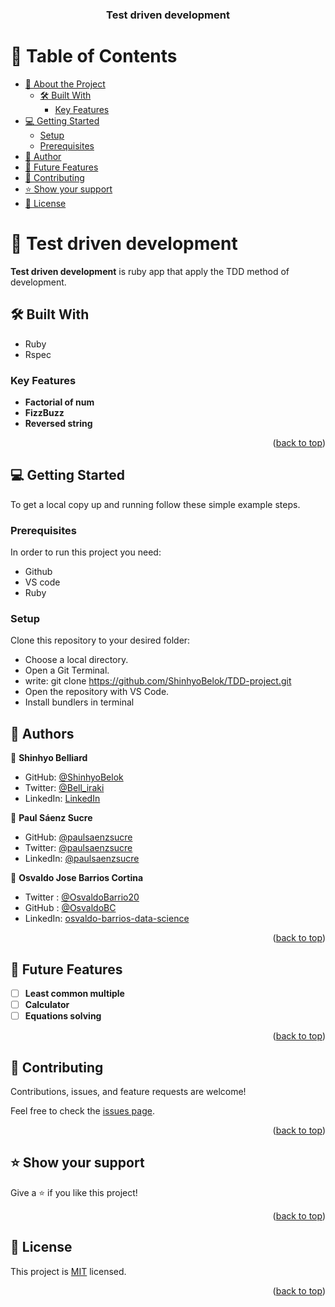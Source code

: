 <a name="readme-top"></a>

<div align="center">

  <h3><b>Test driven development</b></h3>

</div>

<!-- TABLE OF CONTENTS -->

# 📗 Table of Contents

- [📖 About the Project](#about-project)
  - [🛠️ Built With](#built-with)
    - [Key Features](#key-features)
- [💻 Getting Started](#getting-started)
  - [Setup](#setup)
  - [Prerequisites](#prerequisites)
- [👥 Author](#authors)
- [🔭 Future Features](#future-features)
- [🤝 Contributing](#contributing)
- [⭐ Show your support](#support)
- [📝 License](#license)

<!-- PROJECT DESCRIPTION -->

# 📖 Test driven development <a name="about-project"></a>

**Test driven development** is ruby app that apply the TDD method of development.

## 🛠️ Built With <a name="built-with"></a>

- Ruby
- Rspec

<!-- Features -->

### Key Features <a name="key-features"></a>

- **Factorial of num**
- **FizzBuzz**
- **Reversed string**

<p align="right">(<a href="#readme-top">back to top</a>)</p>

<!-- GETTING STARTED -->

## 💻 Getting Started <a name="getting-started"></a>

To get a local copy up and running follow these simple example steps.

### Prerequisites

In order to run this project you need:

- Github
- VS code
- Ruby

### Setup

Clone this repository to your desired folder:

- Choose a local directory.
- Open a Git Terminal.
- write: git clone https://github.com/ShinhyoBelok/TDD-project.git
- Open the repository with VS Code.
- Install bundlers in terminal

<!-- AUTHORS -->

## 👥 Authors <a name="authors"></a>

👤 **Shinhyo Belliard**

- GitHub: [@ShinhyoBelok](https://github.com/ShinhyoBelok)
- Twitter: [@Bell_iraki](https://twitter.com/Bell_iraki)
- LinkedIn: [LinkedIn](https://www.linkedin.com/in/shinhyo-belliard-okazaki-807a38249/)

👤 **Paul Sáenz Sucre**

- GitHub: [@paulsaenzsucre](https://github.com/paulsaenzsucre)
- Twitter: [@paulsaenzsucre](https://twitter.com/paulsaenzsucre)
- LinkedIn: [@paulsaenzsucre](https://www.linkedin.com/in/paulsaenzsucre)

👤 **Osvaldo Jose Barrios Cortina**

- Twitter : [@OsvaldoBarrio20](https://twitter.com/OsvaldoBarrio20)
- GitHub  : [@OsvaldoBC](https://github.com/OsvaldoBC)
- LinkedIn: [osvaldo-barrios-data-science](https://linkedin.com/in/osvaldo-barrios-data-science)

<p align="right">(<a href="#readme-top">back to top</a>)</p>

## 🔭 Future Features <a name="future-features"></a>

- [ ] **Least common multiple**
- [ ] **Calculator**
- [ ] **Equations solving**

<p align="right">(<a href="#readme-top">back to top</a>)</p>

<!-- CONTRIBUTING -->

## 🤝 Contributing <a name="contributing"></a>

Contributions, issues, and feature requests are welcome!

Feel free to check the [issues page](../../issues/).

<p align="right">(<a href="#readme-top">back to top</a>)</p>

<!-- SUPPORT -->

## ⭐ Show your support <a name="support"></a>

Give a ⭐ if you like this project!

<p align="right">(<a href="#readme-top">back to top</a>)</p>

<!-- LICENSE -->

## 📝 License <a name="license"></a>

This project is [MIT](./LICENSE) licensed.

<p align="right">(<a href="#readme-top">back to top</a>)</p>